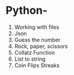 # Python-

<ol> 
  <li> Working with files </li> 
  <li> Json </li> 
  <li> Guess the number </li>
  <li> Rock, paper, scissors </li>
  <li> Collatz Function </li>
  <li> List to string </li> 
  <li> Coin Flips Streaks </li>
</ol>
